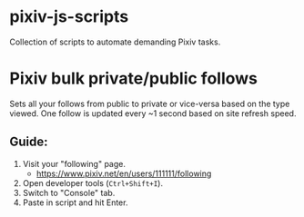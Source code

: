 # pixiv-js-scripts
Collection of scripts to automate demanding Pixiv tasks.

# Pixiv bulk private/public follows
Sets all your follows from public to private or vice-versa based on the type viewed.
One follow is updated every ~1 second based on site refresh speed.

## Guide:
1. Visit your "following" page.
	- https://www.pixiv.net/en/users/111111/following
3. Open developer tools (`Ctrl+Shift+I`).
4. Switch to "Console" tab.
5. Paste in script and hit Enter.
